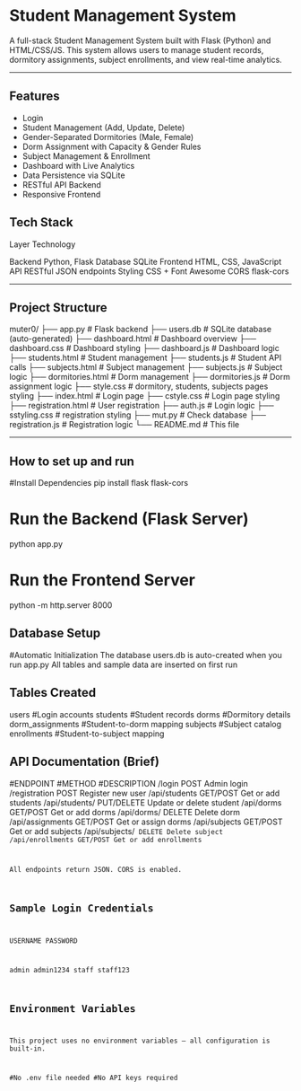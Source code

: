 # Student Management System

A full-stack Student Management System built with Flask (Python) and HTML/CSS/JS. This system allows users to manage student records, dormitory assignments, subject enrollments, and view real-time analytics.

---

## Features

-  Login 
-  Student Management (Add, Update, Delete)
-  Gender-Separated Dormitories (Male, Female)
-  Dorm Assignment with Capacity & Gender Rules
-  Subject Management & Enrollment
-  Dashboard with Live Analytics
-  Data Persistence via SQLite
-  RESTful API Backend
-  Responsive Frontend


## Tech Stack

Layer                  Technology 

Backend                Python, Flask 
Database               SQLite 
Frontend               HTML, CSS, JavaScript 
API                    RESTful JSON endpoints 
Styling                CSS + Font Awesome 
CORS                   flask-cors 

---

## Project Structure
muter0/
├── app.py                   # Flask backend
├── users.db                 # SQLite database (auto-generated)
├── dashboard.html           # Dashboard overview
├── dashboard.css            # Dashboard styling
├── dashboard.js             # Dashboard logic
├── students.html            # Student management
├── students.js              # Student API calls
├── subjects.html            # Subject management
├── subjects.js              # Subject logic
├── dormitories.html         # Dorm management
├── dormitories.js           # Dorm assignment logic
├── style.css                # dormitory, students, subjects pages styling
├── index.html               # Login page
├── cstyle.css               # Login page styling
├── registration.html        # User registration
├── auth.js                  # Login logic
├── sstyling.css             # registration styling
├── mut.py                   # Check database
├── registration.js          # Registration logic
└── README.md                # This file


---
## How to set up and run
#Install Dependencies
pip install flask flask-cors

# Run the Backend (Flask Server)
python app.py

# Run the Frontend Server
python -m http.server 8000

## Database Setup
#Automatic Initialization
The database users.db is auto-created when you run app.py
All tables and sample data are inserted on first run

## Tables Created
users                              #Login accounts 
students                           #Student records
dorms                              #Dormitory details
dorm_assignments                   #Student-to-dorm mapping
subjects                           #Subject catalog
enrollments                        #Student-to-subject mapping


## API Documentation (Brief)

#ENDPOINT                #METHOD                              #DESCRIPTION
/login                  POST                                Admin login
/registration           POST                                Register new user
/api/students           GET/POST                            Get or add students
/api/students/<id>      PUT/DELETE                          Update or delete student
/api/dorms              GET/POST                            Get or add dorms
/api/dorms/<name>       DELETE                              Delete dorm
/api/assignments        GET/POST                            Get or assign dorms
/api/subjects           GET/POST                            Get or add subjects
/api/subjects/<code>    DELETE                              Delete subject
/api/enrollments        GET/POST                            Get or add enrollments

All endpoints return JSON. CORS is enabled.

## Sample Login Credentials

USERNAME               PASSWORD

admin                  admin1234
staff                  staff123

## Environment Variables
This project uses no environment variables — all configuration is built-in.

#No .env file needed
#No API keys required
